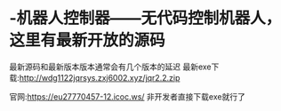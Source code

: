 # -机器人控制器——无代码控制机器人，这里有最新开放的源码
最新源码和最新版本版本通常会有几个版本的延迟
最新exe下载:http://wdg1122jqrsys.zxj6002.xyz/jqr2.2.zip

官网:https://eu27770457-12.icoc.ws/
非开发者直接下载exe就行了
